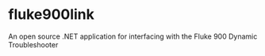# fluke900link
An open source .NET application for interfacing with the Fluke 900 Dynamic Troubleshooter
